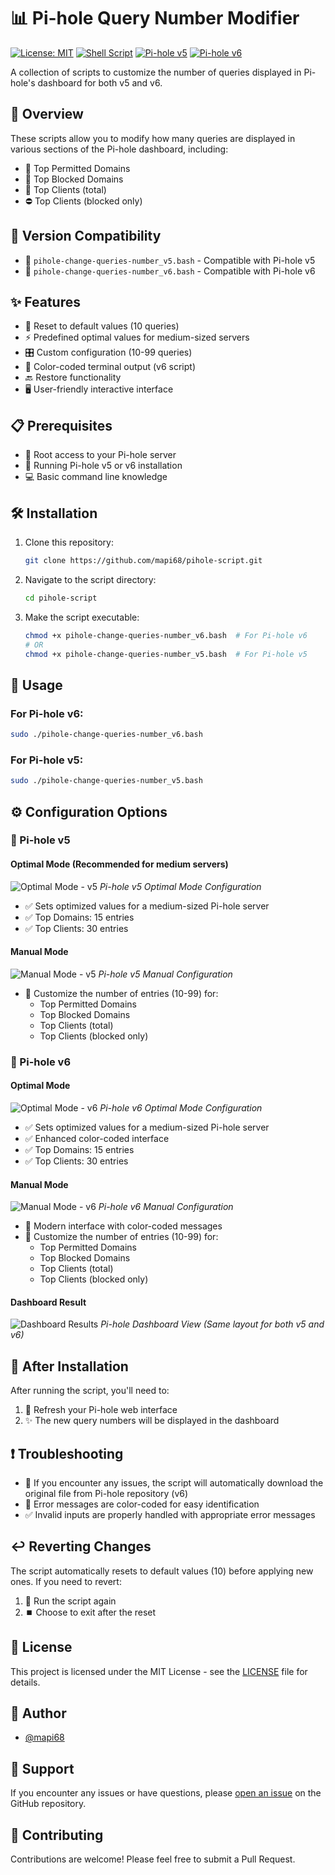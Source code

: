 # 📊 Pi-hole Query Number Modifier

[![License: MIT](https://img.shields.io/badge/License-MIT-yellow.svg)](LICENSE)
[![Shell Script](https://img.shields.io/badge/Shell-100%25-brightgreen.svg)]()
[![Pi-hole v5](https://img.shields.io/badge/Pi--hole-v5-blue.svg)]()
[![Pi-hole v6](https://img.shields.io/badge/Pi--hole-v6-blue.svg)]()

A collection of scripts to customize the number of queries displayed in Pi-hole's dashboard for both v5 and v6.

## 🌟 Overview

These scripts allow you to modify how many queries are displayed in various sections of the Pi-hole dashboard, including:
- 📝 Top Permitted Domains
- 🚫 Top Blocked Domains
- 👥 Top Clients (total)
- ⛔ Top Clients (blocked only)

## 🔄 Version Compatibility

- 📌 `pihole-change-queries-number_v5.bash` - Compatible with Pi-hole v5
- 📌 `pihole-change-queries-number_v6.bash` - Compatible with Pi-hole v6

## ✨ Features

- 🔄 Reset to default values (10 queries)
- ⚡ Predefined optimal values for medium-sized servers
- 🎛️ Custom configuration (10-99 queries)
- 🎨 Color-coded terminal output (v6 script)
- 🔙 Restore functionality
- 🖥️ User-friendly interactive interface

## 📋 Prerequisites

- 🔑 Root access to your Pi-hole server
- 🚀 Running Pi-hole v5 or v6 installation
- 💻 Basic command line knowledge

## 🛠️ Installation

1. Clone this repository:
   ```bash
   git clone https://github.com/mapi68/pihole-script.git
   ```

2. Navigate to the script directory:
   ```bash
   cd pihole-script
   ```

3. Make the script executable:
   ```bash
   chmod +x pihole-change-queries-number_v6.bash  # For Pi-hole v6
   # OR
   chmod +x pihole-change-queries-number_v5.bash  # For Pi-hole v5
   ```

## 📝 Usage

### For Pi-hole v6:
```bash
sudo ./pihole-change-queries-number_v6.bash
```

### For Pi-hole v5:
```bash
sudo ./pihole-change-queries-number_v5.bash
```

## ⚙️ Configuration Options

### 🔵 Pi-hole v5

#### Optimal Mode (Recommended for medium servers)
![Optimal Mode - v5](images/optimal_v5.png)
*Pi-hole v5 Optimal Mode Configuration*
- ✅ Sets optimized values for a medium-sized Pi-hole server
- ✅ Top Domains: 15 entries
- ✅ Top Clients: 30 entries

#### Manual Mode
![Manual Mode - v5](images/manual_v5.png)
*Pi-hole v5 Manual Configuration*
- 🔧 Customize the number of entries (10-99) for:
  - Top Permitted Domains
  - Top Blocked Domains
  - Top Clients (total)
  - Top Clients (blocked only)

### 🔵 Pi-hole v6

#### Optimal Mode
![Optimal Mode - v6](images/optimal_v6.png)
*Pi-hole v6 Optimal Mode Configuration*
- ✅ Sets optimized values for a medium-sized Pi-hole server
- ✅ Enhanced color-coded interface
- ✅ Top Domains: 15 entries
- ✅ Top Clients: 30 entries

#### Manual Mode
![Manual Mode - v6](images/manual_v6.png)
*Pi-hole v6 Manual Configuration*
- 🎨 Modern interface with color-coded messages
- 🔧 Customize the number of entries (10-99) for:
  - Top Permitted Domains
  - Top Blocked Domains
  - Top Clients (total)
  - Top Clients (blocked only)

#### Dashboard Result
![Dashboard Results](images/top.png)
*Pi-hole Dashboard View (Same layout for both v5 and v6)*

## 🚀 After Installation

After running the script, you'll need to:
1. 🔄 Refresh your Pi-hole web interface
2. ✨ The new query numbers will be displayed in the dashboard

## ❗ Troubleshooting

- 🔄 If you encounter any issues, the script will automatically download the original file from Pi-hole repository (v6)
- 🎨 Error messages are color-coded for easy identification
- ✅ Invalid inputs are properly handled with appropriate error messages

## ↩️ Reverting Changes

The script automatically resets to default values (10) before applying new ones. If you need to revert:
1. 🔄 Run the script again
2. ⏹️ Choose to exit after the reset

## 📜 License

This project is licensed under the MIT License - see the [LICENSE](LICENSE) file for details.

## 👤 Author

- [@mapi68](https://github.com/mapi68)

## 💬 Support

If you encounter any issues or have questions, please [open an issue](https://github.com/mapi68/pihole-script/issues) on the GitHub repository.

## 🤝 Contributing

Contributions are welcome! Please feel free to submit a Pull Request.